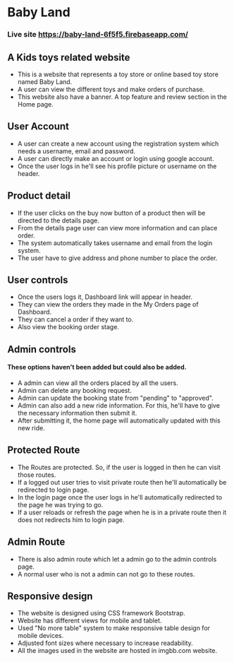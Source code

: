 # Baby Land

### Live site <https://baby-land-6f5f5.firebaseapp.com/>

## A Kids toys related website

-   This is a website that represents a toy store or online based toy store named Baby Land.
-   A user can view the different toys and make orders of purchase.
-   This website also have a banner. A top feature and review section in the Home page.

## User Account

-   A user can create a new account using the registration system which needs a username, email and password.
-   A user can directly make an account or login using google account.
-   Once the user logs in he'll see his profile picture or username on the header.

## Product detail

-   If the user clicks on the buy now button of a product then will be directed to the details page.
-   From the details page user can view more information and can place order.
-   The system automatically takes username and email from the login system.
-   The user have to give address and phone number to place the order.

## User controls

-   Once the users logs it, Dashboard link will appear in header.
-   They can view the orders they made in the My Orders page of Dashboard.
-   They can cancel a order if they want to.
-   Also view the booking order stage.

## Admin controls

#### These options haven't been added but could also be added.

-   A admin can view all the orders placed by all the users.
-   Admin can delete any booking request.
-   Admin can update the booking state from "pending" to "approved".
-   Admin can also add a new ride information. For this, he'll have to give the necessary information then submit it.
-   After submitting it, the home page will automatically updated with this new ride.

## Protected Route

-   The Routes are protected. So, if the user is logged in then he can visit those routes.
-   If a logged out user tries to visit private route then he'll automatically be redirected to login page.
-   In the login page once the user logs in he'll automatically redirected to the page he was trying to go.
-   If a user reloads or refresh the page when he is in a private route then it does not redirects him to login page.

## Admin Route

-   There is also admin route which let a admin go to the admin controls page.
-   A normal user who is not a admin can not go to these routes.

## Responsive design

-   The website is designed using CSS framework Bootstrap.
-   Website has different views for mobile and tablet.
-   Used "No more table" system to make responsive table design for mobile devices.
-   Adjusted font sizes where necessary to increase readability.
-   All the images used in the website are hosted in imgbb.com website.
